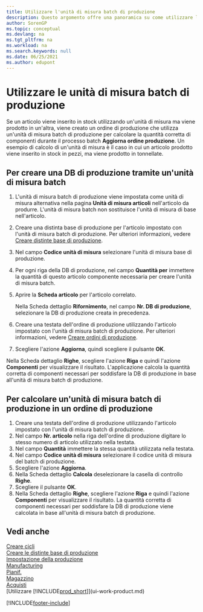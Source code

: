 ```yaml
---
title: Utilizzare l'unità di misura batch di produzione
description: Questo argomento offre una panoramica su come utilizzare le unità di misura batch di produzione in Business Central.
author: SorenGP
ms.topic: conceptual
ms.devlang: na
ms.tgt_pltfrm: na
ms.workload: na
ms.search.keywords: null
ms.date: 06/25/2021
ms.author: edupont
---
```

# Utilizzare le unità di misura batch di produzione
Se un articolo viene inserito in stock utilizzando un'unità di misura ma viene prodotto in un'altra, viene creato un ordine di produzione che utilizza un'unità di misura batch di produzione per calcolare la quantità corretta di componenti durante il processo batch **Aggiorna ordine produzione**. Un esempio di calcolo di un'unità di misura è il caso in cui un articolo prodotto viene inserito in stock in pezzi, ma viene prodotto in tonnellate.  

## Per creare una DB di produzione tramite un'unità di misura batch  
1.  L'unità di misura batch di produzione viene impostata come unità di misura alternativa nella pagina **Unità di misura articoli** nell'articolo da produrre. L'unità di misura batch non sostituisce l'unità di misura di base nell'articolo.  
2.  Creare una distinta base di produzione per l'articolo impostato con l'unità di misura batch di produzione. Per ulteriori informazioni, vedere [Creare distinte base di produzione](production-how-to-create-production-boms.md).  
3.  Nel campo **Codice unità di misura** selezionare l'unità di misura base di produzione.  
4.  Per ogni riga della DB di produzione, nel campo **Quantità per** immettere la quantità di questo articolo componente necessaria per creare l'unità di misura batch.  
5.  Aprire la **Scheda articolo** per l'articolo correlato.  

    Nella Scheda dettaglio **Rifornimento**, nel campo **Nr. DB di produzione**, selezionare la DB di produzione creata in precedenza.  
6.  Creare una testata dell'ordine di produzione utilizzando l'articolo impostato con l'unità di misura batch di produzione. Per ulteriori informazioni, vedere [Creare ordini di produzione](production-how-to-create-production-orders.md).  
7.  Scegliere l'azione **Aggiorna**, quindi scegliere il pulsante **OK**.  

Nella Scheda dettaglio **Righe**, scegliere l'azione **Riga** e quindi l'azione **Componenti** per visualizzare il risultato. L'applicazione calcola la quantità corretta di componenti necessari per soddisfare la DB di produzione in base all'unità di misura batch di produzione.  

## Per calcolare un'unità di misura batch di produzione in un ordine di produzione  
1.  Creare una testata dell'ordine di produzione utilizzando l'articolo impostato con l'unità di misura batch di produzione.  
2.  Nel campo **Nr. articolo** nella riga dell'ordine di produzione digitare lo stesso numero di articolo utilizzato nella testata.  
3.  Nel campo **Quantità** immettere la stessa quantità utilizzata nella testata.  
4.  Nel campo **Codice unità di misura** selezionare il codice unità di misura del batch di produzione.  
5.  Scegliere l'azione **Aggiorna**.
6.  Nella Scheda dettaglio **Calcola** deselezionare la casella di controllo **Righe**.  
7.  Scegliere il pulsante **OK**.  
8.  Nella Scheda dettaglio **Righe**, scegliere l'azione **Riga** e quindi l'azione **Componenti** per visualizzare il risultato. La quantità corretta di componenti necessari per soddisfare la DB di produzione viene calcolata in base all'unità di misura batch di produzione.  

## Vedi anche  
[Creare cicli](production-how-to-create-routings.md)  
[Creare le distinte base di produzione](production-how-to-create-production-boms.md)     
[Impostazione della produzione](production-configure-production-processes.md)  
[Manufacturing](production-manage-manufacturing.md)    
[Pianif.](production-planning.md)   
[Magazzino](inventory-manage-inventory.md)  
[Acquisti](purchasing-manage-purchasing.md)  
[Utilizzare [!INCLUDE[prod_short](includes/prod_short.md)]](ui-work-product.md)  


[!INCLUDE[footer-include](includes/footer-banner.md)]